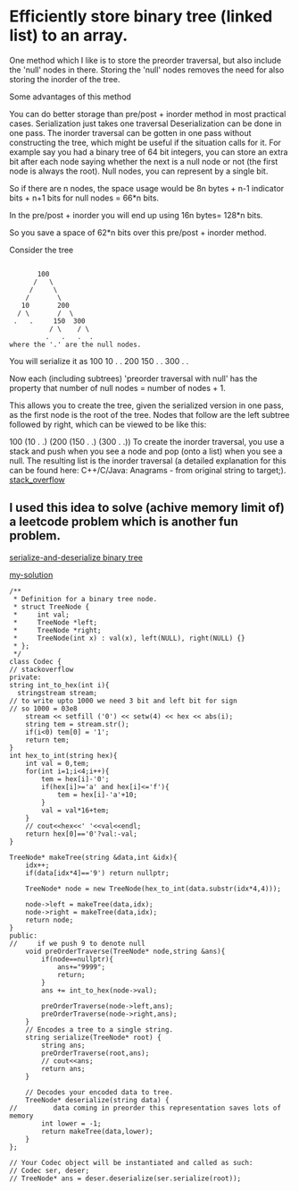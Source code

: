 # Efficiently store binary tree (linked list) to an array.


One method which I like is to store the preorder traversal, but also include the 'null' nodes in there. Storing the 'null' nodes removes the need for also storing the inorder of the tree.

Some advantages of this method

You can do better storage than pre/post + inorder method in most practical cases.
Serialization just takes one traversal
Deserialization can be done in one pass.
The inorder traversal can be gotten in one pass without constructing the tree, which might be useful if the situation calls for it.
For example say you had a binary tree of 64 bit integers, you can store an extra bit after each node saying whether the next is a null node or not (the first node is always the root). Null nodes, you can represent by a single bit.

So if there are n nodes, the space usage would be 8n bytes + n-1 indicator bits + n+1 bits for null nodes = 66*n bits.

In the pre/post + inorder you will end up using 16n bytes= 128*n bits.

So you save a space of 62*n bits over this pre/post + inorder method.

Consider the tree
```

       100
      /   \
     /     \
    /       \
   10       200
  / \       /  \
 .   .     150  300
          / \    / \
         .   .   .  .
where the '.' are the null nodes.
```

You will serialize it as 100 10 . . 200 150 . . 300 . .

Now each (including subtrees) 'preorder traversal with null' has the property that number of null nodes = number of nodes + 1.

This allows you to create the tree, given the serialized version in one pass, as the first node is the root of the tree. Nodes that follow are the left subtree followed by right, which can be viewed to be like this:

100 (10 . .) (200 (150 . .) (300 . .))
To create the inorder traversal, you use a stack and push when you see a node and pop (onto a list) when you see a null. The resulting list is the inorder traversal (a detailed explanation for this can be found here: C++/C/Java: Anagrams - from original string to target;).
[stack_overflow](https://stackoverflow.com/a/2676849/17957276)

## I used this idea to solve (achive memory limit of) a leetcode problem which is another fun problem.

[serialize-and-deserialize binary tree](https://leetcode.com/problems/serialize-and-deserialize-binary-tree)

[my-solution](https://leetcode.com/submissions/detail/789835962/)

```
/**
 * Definition for a binary tree node.
 * struct TreeNode {
 *     int val;
 *     TreeNode *left;
 *     TreeNode *right;
 *     TreeNode(int x) : val(x), left(NULL), right(NULL) {}
 * };
 */
class Codec {
// stackoverflow
private:
string int_to_hex(int i){
  stringstream stream;
// to write upto 1000 we need 3 bit and left bit for sign
// so 1000 = 03e8
    stream << setfill ('0') << setw(4) << hex << abs(i);
    string tem = stream.str();
    if(i<0) tem[0] = '1';
    return tem;
}
int hex_to_int(string hex){
    int val = 0,tem;
    for(int i=1;i<4;i++){
        tem = hex[i]-'0';
        if(hex[i]>='a' and hex[i]<='f'){
            tem = hex[i]-'a'+10;
        }
        val = val*16+tem;
    }
    // cout<<hex<<' '<<val<<endl;
    return hex[0]=='0'?val:-val;
}
    
TreeNode* makeTree(string &data,int &idx){
    idx++;
    if(data[idx*4]=='9') return nullptr;
    
    TreeNode* node = new TreeNode(hex_to_int(data.substr(idx*4,4)));
    
    node->left = makeTree(data,idx);
    node->right = makeTree(data,idx);
    return node;
}
public:
//     if we push 9 to denote null
    void preOrderTraverse(TreeNode* node,string &ans){
        if(node==nullptr){
            ans+="9999";
            return;
        }
        ans += int_to_hex(node->val);
        
        preOrderTraverse(node->left,ans);
        preOrderTraverse(node->right,ans);
    }
    // Encodes a tree to a single string.
    string serialize(TreeNode* root) {
        string ans;
        preOrderTraverse(root,ans);
        // cout<<ans;
        return ans;
    }

    // Decodes your encoded data to tree.
    TreeNode* deserialize(string data) {
//         data coming in preorder this representation saves lots of memory
        int lower = -1;
        return makeTree(data,lower);
    }
};

// Your Codec object will be instantiated and called as such:
// Codec ser, deser;
// TreeNode* ans = deser.deserialize(ser.serialize(root));
```